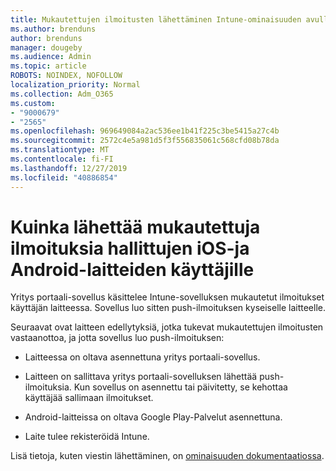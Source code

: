 ```yaml
---
title: Mukautettujen ilmoitusten lähettäminen Intune-ominaisuuden avulla
ms.author: brenduns
author: brenduns
manager: dougeby
ms.audience: Admin
ms.topic: article
ROBOTS: NOINDEX, NOFOLLOW
localization_priority: Normal
ms.collection: Adm_O365
ms.custom:
- "9000679"
- "2565"
ms.openlocfilehash: 969649084a2ac536ee1b41f225c3be5415a27c4b
ms.sourcegitcommit: 2572c4e5a981d5f3f556835061c568cfd08b78da
ms.translationtype: MT
ms.contentlocale: fi-FI
ms.lasthandoff: 12/27/2019
ms.locfileid: "40886854"
---
```

# <a name="how-to-send-custom-notifications-to-the-users-of-managed-ios-and-android-devices"></a>Kuinka lähettää mukautettuja ilmoituksia hallittujen iOS-ja Android-laitteiden käyttäjille

Yritys portaali-sovellus käsittelee Intune-sovelluksen mukautetut ilmoitukset käyttäjän laitteessa. Sovellus luo sitten push-ilmoituksen kyseiselle laitteelle.

Seuraavat ovat laitteen edellytyksiä, jotka tukevat mukautettujen ilmoitusten vastaanottoa, ja jotta sovellus luo push-ilmoituksen:

- Laitteessa on oltava asennettuna yritys portaali-sovellus.  

- Laitteen on sallittava yritys portaali-sovelluksen lähettää push-ilmoituksia. Kun sovellus on asennettu tai päivitetty, se kehottaa käyttäjää sallimaan ilmoitukset.

- Android-laitteissa on oltava Google Play-Palvelut asennettuna.

- Laite tulee rekisteröidä Intune.

Lisä tietoja, kuten viestin lähettäminen, on [ominaisuuden dokumentaatiossa](https://docs.microsoft.com/intune/custom-notifications).
